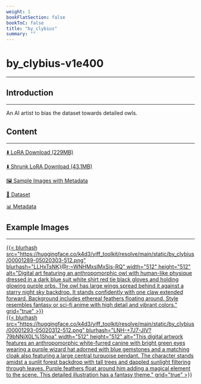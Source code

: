 ```yaml
---
weight: 1
bookFlatSection: false
bookToC: false
title: "by_clybius"
summary: ""
---
```


<!--markdownlint-disable MD025 MD033 -->

# by_clybius-v1e400

---

## Introduction

---

An AI artist to bias the dataset towards detailed owls.

## Content

---

[⬇️ LoRA Download (229MB)](https://huggingface.co/k4d3/yiff_toolkit/resolve/main/ponyxl_loras/by_clybius-v1e400.safetensors?download=true)

[⬇️ Shrunk LoRA Download (43.1MB)](https://huggingface.co/k4d3/yiff_toolkit/resolve/main/ponyxl_loras_shrunk_2/by_clybius-v1e400_frockpt1_th-3.55.safetensors?download=true)

[🖼️ Sample Images with Metadata](https://huggingface.co/k4d3/yiff_toolkit/tree/main/static/{})

[📐 Dataset](https://huggingface.co/datasets/k4d3/furry/tree/main/by_clybius)

[📊 Metadata](https://huggingface.co/k4d3/yiff_toolkit/raw/main/ponyxl_loras/by_clybius-v1e400.json)

## Example Images

---
<div class="image-grid">
  <div class="image-grid-container">
    <a href="https://huggingface.co/k4d3/yiff_toolkit/resolve/main/static/by_clybius/00001289-05020303.png">
      {{< blurhash
        src="https://huggingface.co/k4d3/yiff_toolkit/resolve/main/static/by_clybius/00001289-05020303-512.png"
        blurhash="LLHxTsNK}@r;~WNHMxslMxSis-RQ"
        width="512"
        height="512"
        alt="Digital art featuring an anthropomorphic owl with human-like physique dressed in a dark blue suit white shirt red tie black gloves and holding glowing purple orbs. The owl has large wings spread behind it against a starry night sky backdrop. It stands confidently with one claw extended forward. Background includes ethereal feathers floating around. Style resembles fantasy or sci-fi anime with high detail and vibrant colors."
        grid="true"
      >}}
    </a>
  </div>
</div>
<div class="image-grid">
  <div class="image-grid-container">
    <a href="https://huggingface.co/k4d3/yiff_toolkit/resolve/main/static/by_clybius/00001293-05020312.png">
      {{< blurhash
        src="https://huggingface.co/k4d3/yiff_toolkit/resolve/main/static/by_clybius/00001293-05020312-512.png"
        blurhash="LNH-+7J7-JIV?79bNNjX0L%1Shoa"
        width="512"
        height="512"
        alt="This digital artwork features an anthropomorphic white-furred canine with bright green eyes wearing a purple wizard hat adorned with blue gemstones and a matching cloak also featuring a large central turquoise pendant. The character stands amidst a sunlit forest backdrop with tall trees and dappled sunlight filtering through leaves. Purple feathers float around him adding a magical element to the scene. This detailed illustration has a fantasy theme."
        grid="true"
      >}}
    </a>
  </div>
</div>
